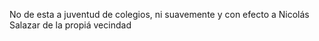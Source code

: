 No de esta a juventud de colegios, ni suavemente y con efecto a Nicolás Salazar de la propiá vecindad